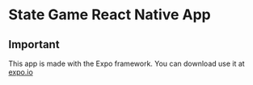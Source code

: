 # State Game React Native App
## Important
This app is made with the Expo framework.
You can download use it at [expo.io](http://expo.io)
